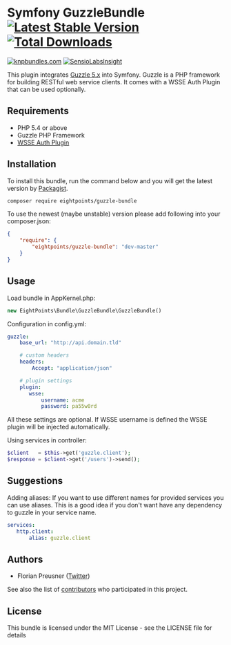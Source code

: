 Symfony GuzzleBundle [![Latest Stable Version](https://poser.pugx.org/eightpoints/guzzle-bundle/v/stable.png)](https://packagist.org/packages/eightpoints/guzzle-bundle) [![Total Downloads](https://poser.pugx.org/eightpoints/guzzle-bundle/downloads.png)](https://packagist.org/packages/eightpoints/guzzle-bundle)
====================
[![knpbundles.com](http://knpbundles.com/8p/GuzzleBundle/badge)](http://knpbundles.com/8p/GuzzleBundle)
[![SensioLabsInsight](https://insight.sensiolabs.com/projects/5cf56080-9357-49a3-83b2-a3dd20a8a590/big.png)](https://insight.sensiolabs.com/projects/5cf56080-9357-49a3-83b2-a3dd20a8a590)

This plugin integrates [Guzzle 5.x][1] into Symfony. Guzzle is a PHP framework for building RESTful web service clients.
It comes with a WSSE Auth Plugin that can be used optionally.

Requirements
------------
 - PHP 5.4 or above
 - Guzzle PHP Framework
 - [WSSE Auth Plugin][2]

 
Installation
------------
To install this bundle, run the command below and you will get the latest version by [Packagist][3].

``` bash
composer require eightpoints/guzzle-bundle
```

To use the newest (maybe unstable) version please add following into your composer.json:

``` json
{
    "require": {
        "eightpoints/guzzle-bundle": "dev-master"
    }
}
```


Usage
-----
Load bundle in AppKernel.php:
``` php
new EightPoints\Bundle\GuzzleBundle\GuzzleBundle()
```

Configuration in config.yml:
``` yaml
guzzle:
    base_url: "http://api.domain.tld"

    # custom headers
    headers:
        Accept: "application/json"

    # plugin settings
    plugin:
       wsse:
           username: acme
           password: pa55w0rd
```
All these settings are optional. If WSSE username is defined the WSSE plugin will be injected automatically.

Using services in controller:
``` php
$client   = $this->get('guzzle.client');
$response = $client->get('/users')->send();
```

Suggestions
-----------

Adding aliases:
If you want to use different names for provided services you can use aliases. This is a good idea if you don't want 
have any dependency to guzzle in your service name.
``` yaml
services:
   http.client:
       alias: guzzle.client
```


Authors
-------
 - Florian Preusner ([Twitter][4])

See also the list of [contributors][5] who participated in this project.


License
-------
This bundle is licensed under the MIT License - see the LICENSE file for details


[1]: http://guzzlephp.org/
[2]: https://github.com/8p/guzzle-wsse-plugin
[3]: https://packagist.org/packages/eightpoints/guzzle-bundle
[4]: http://twitter.com/floeH
[5]: https://github.com/8p/GuzzleBundle/graphs/contributors
